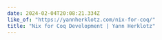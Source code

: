 ```yaml
---
date: 2024-02-04T20:08:21.334Z
like_of: "https://yannherklotz.com/nix-for-coq/"
title: "Nix for Coq Development | Yann Herklotz"
---
```

